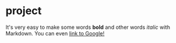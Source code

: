 # project

It's very easy to make some words **bold** and other words *italic* with Markdown. You can even [link to Google!](http://google.com)
